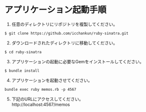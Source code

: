 # アプリケーション起動手順
1. 任意のディレクトリにリポジトリを複製してください。
```
$ git clone https://github.com/icchankun/ruby-sinatra.git
```

2. ダウンロードされたディレクトリに移動してください。
```
$ cd ruby-sinatra
```

3. アプリケーションの起動に必要なGemをインストールしてください。

```
$ bundle install
```

4. アプリケーションを起動させてください。
```
bundle exec ruby memos.rb -p 4567
```

5. 下記のURLにアクセスしてください。<br>
http://localhost:4567/memos
